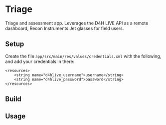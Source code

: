 # Triage
Triage and assessment app. Leverages the D4H LIVE API as a remote dashboard, Recon Instruments Jet glasses for field users.

## Setup
Create the file `app/src/main/res/values/credentials.xml` with the following, and add your credentials in there:

```
<resources>
    <string name="d4hlive_username">username</string>
    <string name="d4hlive_password">password</string>
</resources>
```

## Build


## Usage


